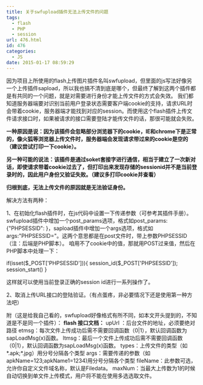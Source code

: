 ```yaml
---
title: 关于swfupload插件无法上传文件的问题
tags:
  - flash
  - PHP
  - session
url: 476.html
id: 476
categories:
  - JS
date: 2015-01-17 08:59:29
---
```


因为项目上所使用的flash上传图片插件名叫swfupload，但里面的js写法好像另一个上传插件sapload，所以我也搞不清到底是哪个，但最终了解到这两个插件都是有共同的一个问题，就是对需要进行身份才能上传文件的方式会失效。 我们都知道服务器端要对识别当前用户登录状态需要客户端cookie的支持，请求URL时会带着cookie，服务器端才能找到对应的session。而使用这个flash插件上传文件请求接口时，如果被请求的接口需要登陆才能传文件的话，那很可能就会失败。 

<!-- more -->

**一种原因是说：因为该插件会忽略部分浏览器下的cookie，IE和chrome下是正常的，像火狐等浏览器上传文件时，服务器端会发现请求带过来的cookie是空的（建议尝试打印一下cookie）。**

**另一种可能的说法：该插件是通过soket套接字进行通信，相当于建立了一次新对话，即使请求带着cookie过去了，但打印出来发现存储的sessionid并不是当前登录时的，因此用户身份又验证失败。（建议多打印cookie并查看）**

**归根到底，无法上传文件的原因就是无法验证身份。** 

解决方法有两种： 

1、在初始化flash插件时，在js代码中设置一下传递参数（可参考其插件手册）。swfupload插件中增加一个post_params选项，格式如post_params:{"PHPSESSID": <?php echo session_id(); ?>}，sapload插件中增加一个args选项，格式如args:"PHPSESSID=<?php echo session_id(); ?>"。这两个意思都是在post文件时，带上参数PHPSESSID（注：后端是PHP脚本）。 咱用不了cookie中的值，那就用POST过来值，然后在PHP脚本中处理一下：

if(isset($_POST['PHPSESSID'])){
    session_id($_POST['PHPSESSID']);
    session_start()
}

这样就可以使用当前登录正确的session id进行一系列操作了。 

2、取消上传URL接口的登陆验证。（有点蛋疼，非必要情况下还是使用第一种方法吧） 

附（这是给我自己看的，swfupload好像格式有所不同，如本文开头提到的，不知道是不是同一个插件）： **flash 接口文档：** upUrl ：后台文件的地址，必须要绝对路径 etmsg：每次文件上传成功后需不需要回调函数（0|1），默认回调函数为sapLoadMsg(x)函数。 ltmsg：最后一个文件上传成功后需不需要回调函数（0|1），默认回调函数为sapLoadMsg(x)函数。 types：上传文件的类型（如*.apk;*.jpg）用分号分隔各个类型 args：需要传递的参数（如apkName=123;apkName1=1234)用分号分隔各个类型 fileName：此参数可选，允许你自定义文件域名称，默认是Filedata。 maxNum：当最大上传数为1的时候自动切换到单文件上传模式，用户将不能在使用多选选取文件。